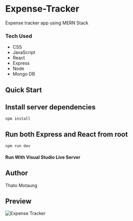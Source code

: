 # Expense-Tracker
Expense tracker app using MERN Stack

### Tech Used 
* CSS
* JavaScript
* React
* Express
* Node
* Mongo DB


## Quick Start


## Install server dependencies

```
npm install
```

## Run both Express and React from root

```
npm run dev
```

#### Run With Visual Studio Live Server



## Author
Thato Motaung

## Preview

![Expense Tracker](https://user-images.githubusercontent.com/39223762/87815927-c2e18380-c866-11ea-9873-c1faf5be5562.jpg)



